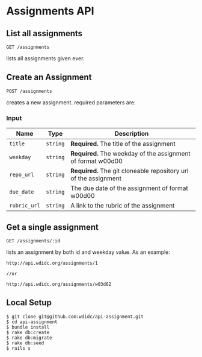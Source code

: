 # Assignments API

## List all assignments

```
GET /assignments
```

lists all assignments given ever.

##  Create an Assignment

```
POST /assignments
```

creates a new assignment. required parameters are:

### Input

| Name | Type | Description |
|---|---|---|
| `title` | `string` | **Required.** The title of the assignment | 
| `weekday` | `string` | **Required.** The weekday of the assignment of format w00d00 | 
| `repo_url` | `string` | **Required.** The git cloneable repository url of the assignment |
| `due_date` | `string` | The due date of the assignment of format w00d00 | 
| `rubric_url` | `string` | A link to the rubric of the assignment | 

## Get a single assignment

```
GET /assignments/:id
```

lists an assignment by both id and weekday value. As an example:

```
http://api.wdidc.org/assignments/1 

//or

http://api.wdidc.org/assignments/w03d02
```

## Local Setup

    $ git clone git@github.com:wdidc/api-assignment.git
    $ cd api-assignment
    $ bundle install
    $ rake db:create
    $ rake db:migrate
    $ rake db:seed
    $ rails s

